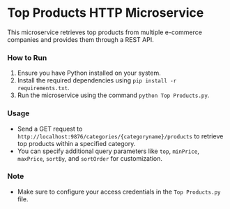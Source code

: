 # Top Products HTTP Microservice

This microservice retrieves top products from multiple e-commerce companies and provides them through a REST API.

### How to Run

1. Ensure you have Python installed on your system.
2. Install the required dependencies using `pip install -r requirements.txt`.
3. Run the microservice using the command `python Top Products.py`.

### Usage

- Send a GET request to `http://localhost:9876/categories/{categoryname}/products` to retrieve top products within a specified category.
- You can specify additional query parameters like `top`, `minPrice`, `maxPrice`, `sortBy`, and `sortOrder` for customization.

### Note

- Make sure to configure your access credentials in the `Top Products.py` file.
